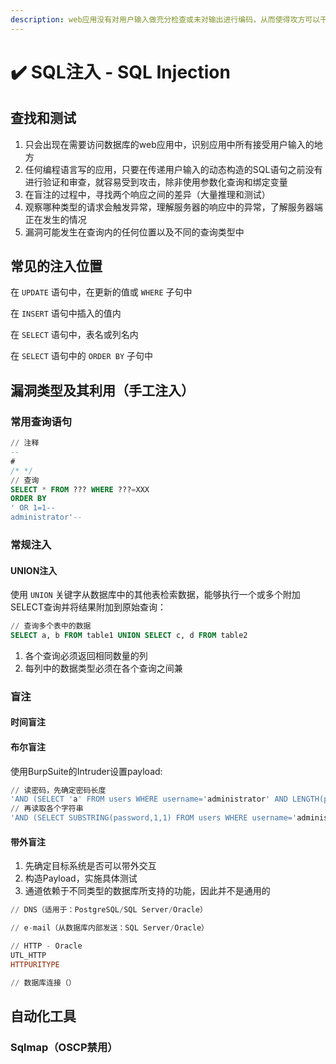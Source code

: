 ```yaml
---
description: web应用没有对用户输入做充分检查或未对输出进行编码，从而使得攻方可以干扰应用程序，对其后端数据库进行查询和修改
---
```


# ✔️ SQL注入 - SQL Injection

## 查找和测试

1. 只会出现在需要访问数据库的web应用中，识别应用中所有接受用户输入的地方
2. 任何编程语言写的应用，只要在传递用户输入的动态构造的SQL语句之前没有进行验证和审查，就容易受到攻击，除非使用参数化查询和绑定变量
3. 在盲注的过程中，寻找两个响应之间的差异（大量推理和测试）
4. 观察哪种类型的请求会触发异常，理解服务器的响应中的异常，了解服务器端正在发生的情况
5. 漏洞可能发生在查询内的任何位置以及不同的查询类型中

## 常见的注入位置

在 `UPDATE` 语句中，在更新的值或 `WHERE` 子句中

在 `INSERT` 语句中插入的值内

在 `SELECT` 语句中，表名或列名内

在 `SELECT` 语句中的 `ORDER BY` 子句中

## 漏洞类型及其利用（手工注入）

### 常用查询语句

```sql
// 注释
--
#
/* */
// 查询
SELECT * FROM ??? WHERE ???=XXX 
ORDER BY
' OR 1=1--
administrator'--
```

### 常规注入

#### UNION注入

使用 `UNION` 关键字从数据库中的其他表检索数据，能够执行一个或多个附加SELECT查询并将结果附加到原始查询：

```sql
// 查询多个表中的数据
SELECT a, b FROM table1 UNION SELECT c, d FROM table2
```

1. 各个查询必须返回相同数量的列
2. 每列中的数据类型必须在各个查询之间兼

### 盲注

#### 时间盲注





#### 布尔盲注

使用BurpSuite的Intruder设置payload:

```sql
// 读密码，先确定密码长度
'AND (SELECT 'a' FROM users WHERE username='administrator' AND LENGTH(password)>1)='a
// 再读取各个字符串
'AND (SELECT SUBSTRING(password,1,1) FROM users WHERE username='administrator')='a
```



#### 带外盲注

1. 先确定目标系统是否可以带外交互
2. 构造Payload，实施具体测试
3. 通道依赖于不同类型的数据库所支持的功能，因此并不是通用的

```sql
// DNS（适用于：PostgreSQL/SQL Server/Oracle）

```

```sql
// e-mail（从数据库内部发送：SQL Server/Oracle）

```

```sql
// HTTP - Oracle
UTL_HTTP
HTTPURITYPE

```

```sql
// 数据库连接（）

```









## 自动化工具

### Sqlmap（OSCP禁用）

